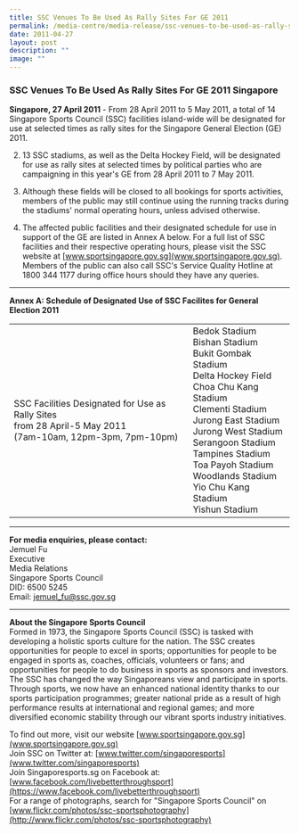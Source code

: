 ```yaml
---
title: SSC Venues To Be Used As Rally Sites For GE 2011
permalink: /media-centre/media-release/ssc-venues-to-be-used-as-rally-sites-for-ge-2011/
date: 2011-04-27
layout: post
description: ""
image: ""
---
```

### **SSC Venues To Be Used As Rally Sites For GE 2011 Singapore**

**Singapore, 27 April 2011** - From 28 April 2011 to 5 May 2011, a total of 14 Singapore Sports Council (SSC) facilities island-wide will be designated for use at selected times as rally sites for the Singapore General Election (GE) 2011.

2. 13 SSC stadiums, as well as the Delta Hockey Field, will be designated for use as rally sites at selected times by political parties who are campaigning in this year's GE from 28 April 2011 to 7 May 2011.

3. Although these fields will be closed to all bookings for sports activities, members of the public may still continue using the running tracks during the stadiums' normal operating hours, unless advised otherwise.

4. The affected public facilities and their designated schedule for use in support of the GE are listed in Annex A below. For a full list of SSC facilities and their respective operating hours, please visit the SSC website at [www.sportsingapore.gov.sg](www.sportsingapore.gov.sg). Members of the public can also call SSC's Service Quality Hotline at 1800 344 1177 during office hours should they have any queries.

---

**Annex A: Schedule of Designated Use of SSC Facilites for General Election 2011**

|                                                       |               |
| ------------------------------------------------------| ------------- |
| SSC Facilities Designated for Use as Rally Sites <br>from 28 April-5 May 2011 <br>(7am-10am, 12pm-3pm, 7pm-10pm) | Bedok Stadium<br>Bishan Stadium <br>Bukit Gombak Stadium <br>Delta Hockey Field <br>Choa Chu Kang Stadium <br>Clementi Stadium <br>Jurong East Stadium <br>Jurong West Stadium <br>Serangoon Stadium <br>Tampines Stadium <br>Toa Payoh Stadium <br>Woodlands Stadium <br>Yio Chu Kang Stadium <br>Yishun Stadium |
 
---

**For media enquiries, please contact:**
<br>
Jemuel Fu
<br>Executive
<br>Media Relations
<br>Singapore Sports Council
<br>DID: 6500 5245
<br>Email: [jemuel_fu@ssc.gov.sg](mailto:jemuel_fu@ssc.gov.sg)

---

**About the Singapore Sports Council**<br>
Formed in 1973, the Singapore Sports Council (SSC) is tasked with developing a holistic sports culture for the nation. The SSC creates opportunities for people to excel in sports; opportunities for people to be engaged in sports as, coaches, officials, volunteers or fans; and opportunities for people to do business in sports as sponsors and investors. The SSC has changed the way Singaporeans view and participate in sports. Through sports, we now have an enhanced national identity thanks to our sports participation programmes; greater national pride as a result of high performance results at international and regional games; and more diversified economic stability through our vibrant sports industry initiatives.

To find out more, visit our website [www.sportsingapore.gov.sg](www.sportsingapore.gov.sg)<br>
Join SSC on Twitter at: [www.twitter.com/singaporesports](www.twitter.com/singaporesports)<br>
Join Singaporesports.sg on Facebook at: [www.facebook.com/livebetterthroughsport](https://www.facebook.com/livebetterthroughsport)<br>
For a range of photographs, search for "Singapore Sports Council" on [www.flickr.com/photos/ssc-sportsphotography](http://www.flickr.com/photos/ssc-sportsphotography)